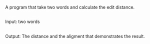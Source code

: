 A program that take two words and calculate the edit distance.
##
Input: two words 
##
Output: The distance and the aligment that demonstrates the result. 
